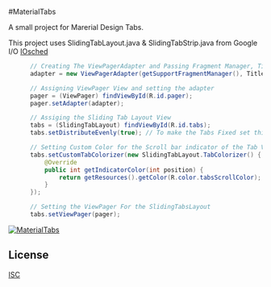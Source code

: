 #MaterialTabs

A small project for Marerial Design Tabs.

This project uses  SlidingTabLayout.java & SlidingTabStrip.java from Google I/O [IOsched](https://github.com/google/iosched/tree/master/android/src/main/java/com/google/samples/apps/iosched/ui/widget) 

  ```java
 		// Creating The ViewPagerAdapter and Passing Fragment Manager, Titles fot the Tabs and Number Of Tabs.
        adapter = new ViewPagerAdapter(getSupportFragmentManager(), Titles, Numboftabs);

        // Assigning ViewPager View and setting the adapter
        pager = (ViewPager) findViewById(R.id.pager);
        pager.setAdapter(adapter);

        // Assiging the Sliding Tab Layout View
        tabs = (SlidingTabLayout) findViewById(R.id.tabs);
        tabs.setDistributeEvenly(true); // To make the Tabs Fixed set this true, This makes the tabs Space Evenly in Available width

        // Setting Custom Color for the Scroll bar indicator of the Tab View
        tabs.setCustomTabColorizer(new SlidingTabLayout.TabColorizer() {
            @Override
            public int getIndicatorColor(int position) {
                return getResources().getColor(R.color.tabsScrollColor);
            }
        });

        // Setting the ViewPager For the SlidingTabsLayout
        tabs.setViewPager(pager);
```
[![MaterialTabs](https://github.com/scionoftech/MaterialTabs/blob/Development/tabs.PNG)]()

## License

  [ISC](LICENSE)
